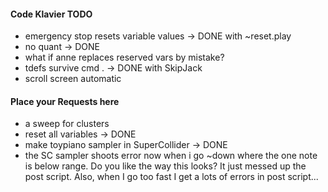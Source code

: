 #### Code Klavier TODO ####

- emergency stop resets variable values -> DONE with ~reset.play
- no quant -> DONE
- what if anne replaces reserved vars by mistake?
- tdefs survive cmd . -> DONE with SkipJack
- scroll screen automatic

#### Place your Requests here ####
- a sweep for clusters
- reset all variables -> DONE
- make toypiano sampler in SuperCollider  -> DONE
- the SC sampler shoots error now when i go ~down where the one note is below range. Do you like the way this looks? It just messed up the post script. Also, when I go too fast I get a lots of errors in post script... 
